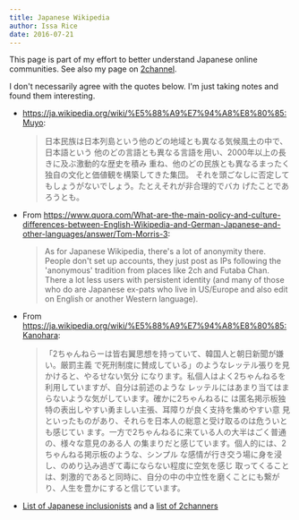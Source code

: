 ```yaml
---
title: Japanese Wikipedia
author: Issa Rice
date: 2016-07-21
---
```


This page is part of my effort to better understand Japanese online communities.
See also my page on [2channel]().

I don't necessarily agree with the quotes below. I'm just taking notes and found
them interesting.

-   <https://ja.wikipedia.org/wiki/%E5%88%A9%E7%94%A8%E8%80%85:Muyo>:

    > 日本民族は日本列島という他のどの地域とも異なる気候風土の中で、日本語という
    > 他のどの言語とも異なる言語を用い、2000年以上の長きに及ぶ激動的な歴史を積み
    > 重ね、他のどの民族とも異なるまったく独自の文化と価値観を構築してきた集団。
    > それを頭ごなしに否定してもしょうがないでしょう。たとえそれが非合理的でバカ
    > げたことであろうとも。

-   From <https://www.quora.com/What-are-the-main-policy-and-culture-differences-between-English-Wikipedia-and-German-Japanese-and-other-languages/answer/Tom-Morris-3>:

    > As for Japanese Wikipedia, there's a lot of anonymity there. People don't
    > set up accounts, they just post as IPs following the 'anonymous' tradition
    > from places like 2ch and Futaba Chan. There a lot less users with
    > persistent identity (and many of those who do are Japanese ex-pats who
    > live in US/Europe and also edit on English or another Western language).

- From <https://ja.wikipedia.org/wiki/%E5%88%A9%E7%94%A8%E8%80%85:Kanohara>:

    > 「2ちゃんねらーは皆右翼思想を持っていて、韓国人と朝日新聞が嫌い。厳罰主義
    > で死刑制度に賛成している」のようなレッテル張りを見かけると、やるせない気分
    > になります。私個人はよく2ちゃんねるを利用していますが、自分は前述のような
    > レッテルにはあまり当てはまらないような気がしています。確かに2ちゃんねるに
    > は匿名掲示板独特の表出しやすい勇ましい主張、耳障りが良く支持を集めやすい意
    > 見といったものがあり、それらを日本人の総意と受け取るのは危ういとも感じてい
    > ます。一方で2ちゃんねるに来ている人の大半はごく普通の、様々な意見のある人
    > の集まりだと感じています。個人的には、2ちゃんねる掲示板のような、シンプル
    > な感情が行き交う場に身を浸し、のめり込み過ぎて毒にならない程度に空気を感じ
    > 取ってくることは、刺激的であると同時に、自分の中の中立性を磨くことにも繋が
    > り、人生を豊かにすると信じています。

- [List of Japanese inclusionists][ja inc] and a [list of 2channers][2ch]

[2ch]: https://ja.wikipedia.org/wiki/Category:2%E3%81%A1%E3%82%83%E3%82%93%E3%81%AD%E3%82%89%E3%83%BC
[ja inc]: https://ja.wikipedia.org/wiki/Category:%E5%8C%85%E6%91%82%E4%B8%BB%E7%BE%A9%E8%80%85%E3%81%AE%E3%82%A6%E3%82%A3%E3%82%AD%E3%83%9A%E3%83%87%E3%82%A3%E3%82%A2%E3%83%B3
